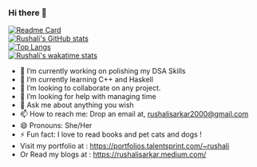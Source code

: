 ### Hi there 👋
[![Readme Card](https://github-readme-stats.vercel.app/api/pin/?username=Rushali-Sarkar&repo=github-readme-stats&show_owner=true&theme=radical)](https://github.com/Rushali-Sarkar/github-readme-stats)
<br>
[![Rushali's GitHub stats](https://github-readme-stats.vercel.app/api?username=Rushali-Sarkar&show_icons=true&theme=radical&hide_border=true&cache_seconds=86400)](https://github.com/Rushali-Sarkar/github-readme-stats)
<br>
[![Top Langs](https://github-readme-stats.vercel.app/api/top-langs/?username=Rushali-Sarkar&theme=radical&layout=compact&langs_count=10&hide_border=true&cache_seconds=86400)](https://github.com/Rushali-Sarkar/github-readme-stats)
<br>
[![Rushali's wakatime stats](https://github-readme-stats.vercel.app/api/wakatime?username=RushaliSarkar&layout=compact&theme=radical&hide_border=true&cache_seconds=86400)](https://github.com/Rushali-Sarkar/github-readme-stats)
<br>

- 🔭 I’m currently working on polishing my DSA Skills
- 🌱 I’m currently learning C++ and Haskell
- 👯 I’m looking to collaborate on any project.
- 🤔 I’m looking for help with managing time
- 💬 Ask me about anything you wish
- 📫 How to reach me: Drop an email at, rushalisarkar2000@gmail.com
- 😄 Pronouns: She/Her
- ⚡ Fun fact: I love to read books and pet cats and dogs !
- Visit my portfolio at : https://portfolios.talentsprint.com/~rushali
- Or Read my blogs at : https://rushalisarkar.medium.com/

